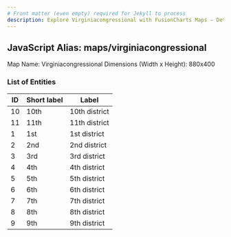 ```yaml
---
# Front matter (even empty) required for Jekyll to process
description: Explore Virginiacongressional with FusionCharts Maps – Detailed features for seamless integration. Try now & enhance your data visualization today! 
---
```


## JavaScript Alias: maps/virginiacongressional

Map Name: Virginiacongressional
Dimensions (Width x Height): 880x400





### List of Entities

ID | Short label | Label
---|---|---|
10|10th|10th district
11|11th|11th district
1|1st|1st district
2|2nd|2nd district
3|3rd|3rd district
4|4th|4th district
5|5th|5th district
6|6th|6th district
7|7th|7th district
8|8th|8th district
9|9th|9th district

